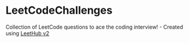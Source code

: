 # LeetCodeChallenges
Collection of LeetCode questions to ace the coding interview! - Created using [LeetHub v2](https://github.com/arunbhardwaj/LeetHub-2.0)
